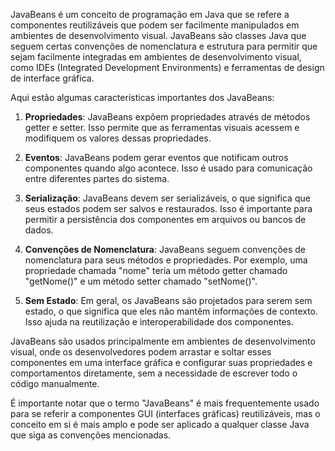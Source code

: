 JavaBeans é um conceito de programação em Java que se refere a componentes reutilizáveis que podem ser facilmente manipulados em ambientes de desenvolvimento visual. JavaBeans são classes Java que seguem certas convenções de nomenclatura e estrutura para permitir que sejam facilmente integradas em ambientes de desenvolvimento visual, como IDEs (Integrated Development Environments) e ferramentas de design de interface gráfica.

Aqui estão algumas características importantes dos JavaBeans:

1. **Propriedades**: JavaBeans expõem propriedades através de métodos getter e setter. Isso permite que as ferramentas visuais acessem e modifiquem os valores dessas propriedades.

2. **Eventos**: JavaBeans podem gerar eventos que notificam outros componentes quando algo acontece. Isso é usado para comunicação entre diferentes partes do sistema.

3. **Serialização**: JavaBeans devem ser serializáveis, o que significa que seus estados podem ser salvos e restaurados. Isso é importante para permitir a persistência dos componentes em arquivos ou bancos de dados.

4. **Convenções de Nomenclatura**: JavaBeans seguem convenções de nomenclatura para seus métodos e propriedades. Por exemplo, uma propriedade chamada "nome" teria um método getter chamado "getNome()" e um método setter chamado "setNome()".

5. **Sem Estado**: Em geral, os JavaBeans são projetados para serem sem estado, o que significa que eles não mantêm informações de contexto. Isso ajuda na reutilização e interoperabilidade dos componentes.

JavaBeans são usados principalmente em ambientes de desenvolvimento visual, onde os desenvolvedores podem arrastar e soltar esses componentes em uma interface gráfica e configurar suas propriedades e comportamentos diretamente, sem a necessidade de escrever todo o código manualmente.

É importante notar que o termo "JavaBeans" é mais frequentemente usado para se referir a componentes GUI (interfaces gráficas) reutilizáveis, mas o conceito em si é mais amplo e pode ser aplicado a qualquer classe Java que siga as convenções mencionadas.